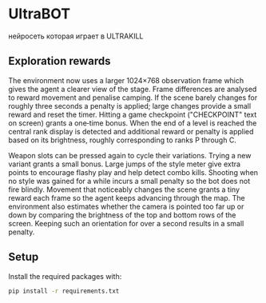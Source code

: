 # UltraBOT
нейросеть которая играет в ULTRAKILL

## Exploration rewards

The environment now uses a larger 1024×768 observation frame which gives the
agent a clearer view of the stage. Frame differences are analysed to reward
movement and penalise camping. If the scene barely changes for roughly three
seconds a penalty is applied; large changes provide a small reward and reset
the timer. Hitting a game checkpoint ("CHECKPOINT" text on screen) grants a
one‑time bonus. When the end of a level is reached the central rank display is
detected and additional reward or penalty is applied based on its brightness,
roughly corresponding to ranks P through C.

Weapon slots can be pressed again to cycle their variations. Trying a new
variant grants a small bonus. Large jumps of the style meter give extra
points to encourage flashy play and help detect combo kills. Shooting when no
style was gained for a while incurs a small penalty so the bot does not fire
blindly. Movement that noticeably changes the scene grants a tiny reward each
frame so the agent keeps advancing through the map.
The environment also estimates whether the camera is pointed
too far up or down by comparing the brightness of the top and bottom
rows of the screen. Keeping such an orientation for over a second results
in a small penalty.

## Setup

Install the required packages with:

```bash
pip install -r requirements.txt
```
